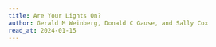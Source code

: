 ```yaml
---
title: Are Your Lights On?
author: Gerald M Weinberg, Donald C Gause, and Sally Cox
read_at: 2024-01-15
---
```

